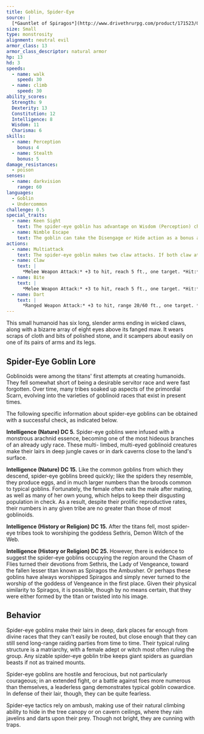 ```yaml
---
title: Goblin, Spider-Eye
source: |
  [*Gauntlet of Spiragos*](http://www.drivethrurpg.com/product/171523/Gauntlet-of-Spiragos-5E-OGL-adventure)
size: Small
type: monstrosity
alignment: neutral evil
armor_class: 13
armor_class_descriptor: natural armor
hp: 13
hd: 3
speeds:
  - name: walk
    speed: 30
  - name: climb
    speed: 30
ability_scores:
  Strength: 9
  Dexterity: 13
  Constitution: 12
  Intelligence: 8
  Wisdom: 11
  Charisma: 6
skills:
  - name: Perception
    bonus: 4
  - name: Stealth
    bonus: 5
damage_resistances:
  - poison
senses:
  - name: darkvision
    range: 60
languages:
  - Goblin
  - Undercommon
challenge: 0.5
special_traits:
  - name: Keen Sight
    text: The spider-eye goblin has advantage on Wisdom (Perception) checks that rely on sight.
  - name: Nimble Escape
    text: The goblin can take the Disengage or Hide action as a bonus action on each of its turns.
actions:
  - name: Multiattack
    text: The spider-eye goblin makes two claw attacks. If both claw attacks hit the same target, the goblin can then make one bite attack against that target.
  - name: Claw
    text: |
      *Melee Weapon Attack:* +3 to hit, reach 5 ft., one target. *Hit:* 3 (1d4+1) slashing damage.
  - name: Bite
    text: |
      *Melee Weapon Attack:* +3 to hit, reach 5 ft., one target. *Hit:* 3 (1d4+1) piercing damage, and the target must make a DC 10 Constitution saving throw, taking 2 (1d4) poison damage on a failed save, or half as much damage on a successful one. If this poison damage reduces the target to 0 hit points, the target is stable but poisoned for 1 hour, even after regaining hit points, and is paralyzed while poisoned in this way.
  - name: Dart
    text: |
      *Ranged Weapon Attack:* +3 to hit, range 20/60 ft., one target. *Hit:* 3 (1d4+1) piercing damage.
---
```


This small humanoid has six long, slender arms ending in wicked claws, along with a bizarre array of eight eyes above its fanged maw. It wears scraps of cloth and bits of polished stone, and it scampers about easily on one of its pairs of arms and its legs.

## Spider-Eye Goblin Lore

Goblinoids were among the titans' first attempts at creating humanoids. They fell somewhat short of being a desirable servitor race and were fast forgotten. Over time, many tribes soaked up aspects of the primordial Scarn, evolving into the varieties of goblinoid races that exist in present times.

The following specific information about spider-eye goblins can be obtained with a successful check, as indicated below.

**Intelligence (Nature) DC 5.** Spider-eye goblins were infused with a monstrous arachnid essence, becoming one of the most hideous branches of an already ugly race. These multi- limbed, multi-eyed goblinoid creatures make their lairs in deep jungle caves or in dark caverns close to the land's surface.

**Intelligence (Nature) DC 15.** Like the common goblins from which they descend, spider-eye goblins breed quickly; like the spiders they resemble, they produce eggs, and in much larger numbers than the broods common to typical goblins. Fortunately, the female often eats the male after mating, as well as many of her own young, which helps to keep their disgusting population in check. As a result, despite their prolific reproductive rates, their numbers in any given tribe are no greater than those of most goblinoids.

**Intelligence (History or Religion) DC 15.** After the titans fell, most spider-eye tribes took to worshiping the goddess Sethris, Demon Witch of the Web.

**Intelligence (History or Religion) DC 25.** However, there is evidence to suggest the spider-eye goblins occupying the region around the Chasm of Flies turned their devotions from Sethris, the Lady of Vengeance, toward the fallen lesser titan known as Spiragos the Ambusher. Or perhaps these goblins have always worshipped Spiragos and simply never turned to the worship of the goddess of Vengeance in the first place. Given their physical similarity to Spiragos, it is possible, though by no means certain, that they were either formed by the titan or twisted into his image.

## Behavior

Spider-eye goblins make their lairs in deep, dark places far enough from divine races that they can't easily be routed, but close enough that they can still send long-range raiding parties from time to time. Their typical ruling structure is a matriarchy, with a female adept or witch most often ruling the group. Any sizable spider-eye goblin tribe keeps giant spiders as guardian beasts if not as trained mounts.

Spider-eye goblins are hostile and ferocious, but not particularly courageous; in an extended fight, or a battle against foes more numerous than themselves, a leaderless gang demonstrates typical goblin cowardice. In defense of their lair, though, they can be quite fearless.

Spider-eye tactics rely on ambush, making use of their natural climbing ability to hide in the tree canopy or on cavern ceilings, where they rain javelins and darts upon their prey. Though not bright, they are cunning with traps.
